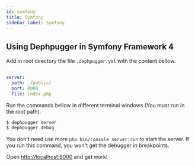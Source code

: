 ```yaml
---
id: symfony
title: Symfony
sidebar_label: Symfony
---
```


## Using Dephpugger in Symfony Framework 4

Add in root directory the file `.dephpugger.yml` with the content bellow.

```yml
---
server:
  path: ./public/
  port: 8000
  file: index.php
```

Run the commands bellow in different terminal windows (You must run in the root path).

```bash
$ dephpugger server
$ dephpugger debug
```

You don't need use more `php bin/console server:run` to start the server. If you run this command, you won't get the debugger in breakpoints.

Open [http://localhost:8000](http://localhost:8000) and get work!

